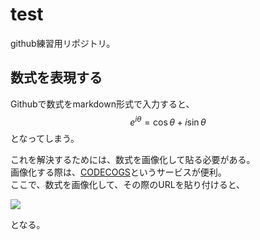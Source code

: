 # test

github練習用リポジトリ。

## 数式を表現する

Githubで数式をmarkdown形式で入力すると、
$$
    e^{i\theta} = \cos{\theta} +i\sin{\theta}
$$
となってしまう。

これを解決するためには、数式を画像化して貼る必要がある。  
画像化する際は、[CODECOGS](https://www.codecogs.com/latex/eqneditor.php)というサービスが便利。  
ここで、数式を画像化して、その際のURLを貼り付けると、

<img src="https://latex.codecogs.com/gif.latex?e^{i\theta}&space;=&space;\cos{\theta}&space;&plus;&space;i\sin{\theta}" />

となる。
